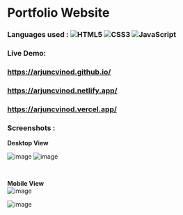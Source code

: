 # Portfolio Website

### Languages used : ![HTML5](https://img.shields.io/badge/html5-%23E34F26.svg?style=flat&logo=html5&logoColor=white) ![CSS3](https://img.shields.io/badge/css3-%231572B6.svg?style=flat&logo=css3&logoColor=white)  ![JavaScript](https://img.shields.io/badge/javascript-%23323330.svg?style=flat&logo=javascript&logoColor=%23F7DF1E)
### Live Demo:
### https://arjuncvinod.github.io/
 ### https://arjuncvinod.netlify.app/
 ### https://arjuncvinod.vercel.app/
 
### Screenshots :

**Desktop View** <br>

![image](https://github.com/arjuncvinod/arjuncvinod.github.io/assets/68469520/ad273202-5f6f-4ebe-bbf2-bb39dcb1deda)
![image](https://github.com/arjuncvinod/arjuncvinod.github.io/assets/68469520/c0a0fa9d-6e4f-48cd-8a6e-55f92386a5eb)

<br>

**Mobile View** <br>
![image](https://github.com/arjuncvinod/arjuncvinod.github.io/assets/68469520/0d75c82e-cd5a-4a77-83e2-473663d24032)


![image](https://github.com/arjuncvinod/arjuncvinod.github.io/assets/68469520/ed9d1344-b91e-4798-9100-192471ced447)





